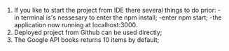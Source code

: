 1) If you like to start the project from IDE there several things to do prior:
   -in terminal is's nessesary to enter the npm install;
   -enter npm start;
   -the application now running at localhost:3000.
2) Deployed project from Github can be used directly;
3) The Google API books returns 10 items by default;
